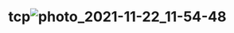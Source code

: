 # tcp![photo_2021-11-22_11-54-48](https://user-images.githubusercontent.com/69422117/142840402-474bd8f7-7eed-46dd-b25e-d0d921adbdbe.jpg)
